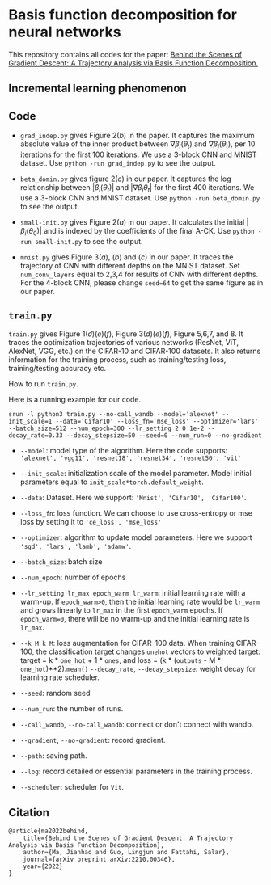 # Basis function decomposition for neural networks

This repository contains all codes for the paper:
[Behind the Scenes of Gradient Descent: A Trajectory Analysis via Basis Function Decomposition.](https://arxiv.org/abs/2210.00346)

## Incremental learning phenomenon


## Code
- `grad_indep.py` gives Figure 2($b$) in the paper. It captures the maximum absolute value of the inner product between $\nabla\beta_{i}(\theta_{t})$ and $\nabla\beta_{j}(\theta_{t})$, per 10 iterations for the first 100 iterations. We use a 3-block CNN and MNIST dataset. 
Use `python -run grad_indep.py` to see the output.

- `beta_domin.py` gives figure 2($c$) in our paper. It captures the log relationship between $|\beta_{i}(\theta_{t})|$ and $|\nabla\beta_{i}\theta_{t}|$ for the first 400 iterations. We use a 3-block CNN and MNIST dataset. 
Use `python -run beta_domin.py` to see the output.

- `small-init.py` gives Figure 2($a$) in our paper. It calculates the initial $|\beta_{i}(\theta_{0})|$ and is indexed by the coefficients of the final A-CK. 
Use `python -run small-init.py` to see the output.

- `mnist.py` gives Figure 3($a$), ($b$) and ($c$) in our paper. It traces the trajectory of CNN with different depths on the MNIST dataset. Set `num_conv_layers` equal to 2,3,4 for results of CNN with different depths. 
For the 4-block CNN, please change `seed=64` to get the same figure as in our paper.

## `train.py`
`train.py` gives Figure 1($d$)($e$)($f$), Figure 3($d$)($e$)($f$), Figure 5,6,7, and 8. It traces the optimization trajectories of various networks (ResNet, ViT, AlexNet, VGG, etc.) on the CIFAR-10 and CIFAR-100 datasets. It also returns information for the training process, such as training/testing loss, training/testing accuracy etc.

How to run `train.py`. 

Here is a running example for our code.

`srun -l python3 train.py --no-call_wandb --model='alexnet' --init_scale=1 --data='Cifar10' --loss_fn='mse_loss' --optimizer='lars' --batch_size=512 --num_epoch=300 --lr_setting 2 0 1e-2 --decay_rate=0.33 --decay_stepsize=50 --seed=0 --num_run=0 --no-gradient`

- `--model`: model type of the algorithm. Here the code supports: `'alexnet', 'vgg11', 'resnet18', 'resnet34', 'resnet50', 'vit'`

- `--init_scale`: initialization scale of the model parameter. Model initial parameters equal to `init_scale*torch.default_weight`.

- `--data`: Dataset. Here we support: `'Mnist', 'Cifar10', 'Cifar100'`.

- `--loss_fn`: loss function. We can choose to use cross-entropy or mse loss by setting it to `'ce_loss', 'mse_loss'` 
- `--optimizer`: algorithm to update model parameters. Here we support `'sgd', 'lars', 'lamb', 'adamw'`.
- `--batch_size`: batch size 
- `--num_epoch`: number of epochs 
- `--lr_setting lr_max epoch_warm lr_warm`: initial learning rate with a warm-up. If `epoch_warm>0`, then the initial learning rate would be `lr_warm` and grows linearly to `lr_max` in the first `epoch_warm` epochs.
If `epoch_warm=0`, there will be no warm-up and the initial learning rate is `lr_max`. 
- `--k_M k M`: loss augmentation for CIFAR-100 data. When training CIFAR-100, the classification target  changes `onehot` vectors to weighted target: 
target = k * `one_hot` + 1 * `ones`, and 
loss = (k * (`outputs` - M * `one_hot`)**2).`mean()` `--decay_rate`, `--decay_stepsize`: weight decay for learning rate scheduler.
- `--seed`: random seed 
- `--num_run`: the number of runs. 
- `--call_wandb`, `--no-call_wandb`: connect or don't connect with wandb.
- `--gradient`, `--no-gradient`: record gradient. 
- `--path`: saving path.
- `--log`: record detailed or essential parameters in the training process.
- `--scheduler`:  scheduler for `Vit`.

## Citation
```
@article{ma2022behind,
	title={Behind the Scenes of Gradient Descent: A Trajectory Analysis via Basis Function Decomposition},
	author={Ma, Jianhao and Guo, Lingjun and Fattahi, Salar},
	journal={arXiv preprint arXiv:2210.00346},
	year={2022}
}
```

